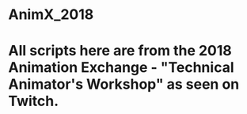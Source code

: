 # AnimX_2018
# All scripts here are from the 2018 Animation Exchange - "Technical Animator's Workshop" as seen on Twitch.
